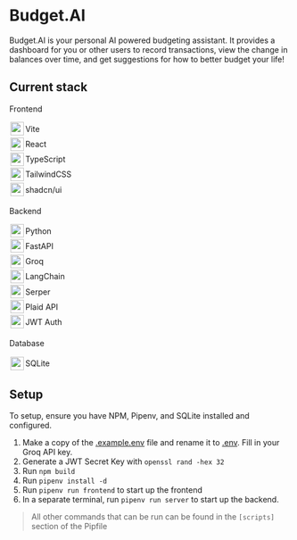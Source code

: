 # Budget.AI

Budget.AI is your personal AI powered budgeting assistant. It provides a dashboard for you or other users to record transactions, view the change in balances over time, and get suggestions for how to better budget your life!

## Current stack
Frontend
<ul style="list-style-type: none; padding: 0; margin: 0 0 1rem 0;">
  <li style="display: flex; align-items: center; padding: 0.1rem;"><img height="24" width="24" src="https://cdn.simpleicons.org/vite/646CFF" style="margin-right: 0.2rem;"/> Vite</li>
  <li style="display: flex; align-items: center; padding: 0.1rem;"><img height="24" width="24" src="https://cdn.simpleicons.org/react/61DAFB" style="margin-right: 0.2rem;"/> React</li>
  <li style="display: flex; align-items: center; padding: 0.1rem;"><img height="24" width="24" src="https://cdn.simpleicons.org/typescript/3178C6" style="margin-right: 0.2rem;"/> TypeScript</li>
  <li style="display: flex; align-items: center; padding: 0.1rem;"><img height="24" width="24" src="https://cdn.simpleicons.org/tailwindcss/06B6D4" style="margin-right: 0.2rem;"/> TailwindCSS</li>
  <li style="display: flex; align-items: center; padding: 0.1rem;"><img height="24" width="24" src="https://cdn.simpleicons.org/shadcnui/000000/ffffff" style="margin-right: 0.2rem;"/> shadcn/ui</li>
</ul>

Backend
<ul style="list-style-type: none; padding: 0; margin: 0 0 1rem 0;">
  <li style="display: flex; align-items: center; padding: 0.1rem;"><img height="24" width="24" src="https://cdn.simpleicons.org/python/3776AB" style="margin-right: 0.2rem;"/> Python</li>
  <li style="display: flex; align-items: center; padding: 0.1rem;"><img height="24" width="24" src="https://cdn.simpleicons.org/fastapi/009688" style="margin-right: 0.2rem;"/> FastAPI</li>
  <li style="display: flex; align-items: center; padding: 0.1rem;"><picture style="margin-right: 0.2rem;">
  <source
    media="(prefers-color-scheme: dark)"
    srcset="https://unpkg.com/@lobehub/icons-static-png@latest/dark/groq.png"
  />
  <img height="24" src="https://unpkg.com/@lobehub/icons-static-png@latest/light/groq.png" />
</picture> Groq</li>
    <li style="display: flex; align-items: center; padding: 0.1rem;"><img height="24" width="24" src="https://registry.npmmirror.com/@lobehub/icons-static-png/latest/files/light/langchain-color.png" style="margin-right: 0.2rem;"/> LangChain</li>
    <li style="display: flex; align-items: center; padding: 0.1rem;"><img height="24" width="24" src="https://serper.dev/favicon.ico" style="margin-right: 0.2rem;"/> Serper</li>
  <li style="display: flex; align-items: center; padding: 0.1rem;"><img height="24" src="https://cdn-images-1.medium.com/max/1200/1*7B-88PmnmGE5J7oRQscIeg.png" style="margin-right: 0.2rem;"/> Plaid API</li>
  <li style="display: flex; align-items: center; padding: 0.1rem;"><img height="24" src="https://jwt.io/img/pic_logo.svg" style="margin-right: 0.2rem;"/> JWT Auth</li>
</ul>

Database
<ul style="list-style-type: none; padding: 0; margin: 0 0 1rem 0;">
  <li style="display: flex; align-items: center; padding: 0.1rem;"><img height="24" width="24" src="https://cdn.simpleicons.org/sqlite/003B57" style="margin-right: 0.2rem;"/> SQLite</li>
  </ul>


## Setup
To setup, ensure you have NPM, Pipenv, and SQLite installed and configured.

1. Make a copy of the [.example.env](./.example.env) file and rename it to [.env](./.env). Fill in your Groq API key.
2. Generate a JWT Secret Key with `openssl rand -hex 32`
3. Run `npm build`
4. Run `pipenv install -d`
5. Run `pipenv run frontend` to start up the frontend
6. In a separate terminal, run `pipenv run server` to start up the backend.
> All other commands that can be run can be found in the `[scripts]` section of the Pipfile
